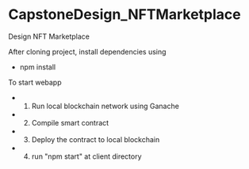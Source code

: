 # CapstoneDesign_NFTMarketplace
Design NFT Marketplace

After cloning project, install dependencies using
- npm install

To start webapp
- 1. Run local blockchain network using Ganache
- 2. Compile smart contract
- 3. Deploy the contract to local blockchain
- 4. run "npm start" at client directory
